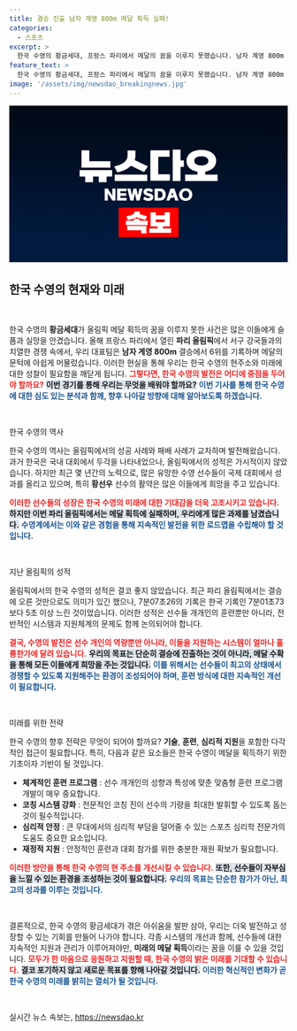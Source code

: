 ```yaml
---
title: 결승 진출 남자 계영 800m 메달 획득 실패!
categories:
  - 스포츠
excerpt: >
  한국 수영의 황금세대, 프랑스 파리에서 메달의 꿈을 이루지 못했습니다. 남자 계영 800m 결승에서 6위에 머무른 대표팀, 아쉽게도 기록을 웃도는 성적만 남겼습니다!
feature_text: >
  한국 수영의 황금세대, 프랑스 파리에서 메달의 꿈을 이루지 못했습니다. 남자 계영 800m 결승에서 6위에 머무른 대표팀, 아쉽게도 기록을 웃도는 성적만 남겼습니다!
image: '/assets/img/newsdao_breakingnews.jpg'
---
```


<p><img src="/assets/img/newsdao_breakingnews.jpg" alt="pcversion 속보" /></p>

<h2 data-ke-size="size26">한국 수영의 현재와 미래</h2>

<p data-ke-size="size16">&nbsp;</p>

<p>한국 수영의 <b>황금세대</b>가 올림픽 메달 획득의 꿈을 이루지 못한 사건은 많은 이들에게 슬픔과 실망을 안겼습니다. 올해 프랑스 파리에서 열린 <b>파리 올림픽</b>에서 서구 강국들과의 치열한 경쟁 속에서, 우리 대표팀은 <b>남자 계영 800m</b> 결승에서 6위를 기록하며 메달의 문턱에 아쉽게 머물렀습니다. 이러한 현실을 통해 우리는 한국 수영의 현주소와 미래에 대한 성찰이 필요함을 깨닫게 됩니다. <b><span style="color: #ee2323;">그렇다면, 한국 수영의 발전은 어디에 중점을 두어야 할까요?</span></b> <b><span style="background-color: #21538527;">이번 경기를 통해 우리는 무엇을 배워야 할까요?</span></b> <b><span style="color: #1a5490;">이번 기사를 통해 한국 수영에 대한 심도 있는 분석과 함께, 향후 나아갈 방향에 대해 알아보도록 하겠습니다.</span></b></p>

<p data-ke-size="size16">&nbsp;</p>

<p>한국 수영의 역사</p>

<p>한국 수영의 역사는 올림픽에서의 성공 사례와 패배 사례가 교차하며 발전해왔습니다. 과거 한국은 국내 대회에서 두각을 나타내었으나, 올림픽에서의 성적은 가시적이지 않았습니다. 하지만 최근 몇 년간의 노력으로, 많은 유망한 수영 선수들이 국제 대회에서 성과를 올리고 있으며, 특히 <b>황선우</b> 선수의 활약은 많은 이들에게 희망을 주고 있습니다. </p>

<p><b><span style="color: #ee2323;">이러한 선수들의 성장은 한국 수영의 미래에 대한 기대감을 더욱 고조시키고 있습니다.</span></b> <b><span style="background-color: #21538527;">하지만 이번 파리 올림픽에서는 메달 획득에 실패하며, 우리에게 많은 과제를 남겼습니다.</span></b> <b><span style="color: #1a5490;">수영계에서는 이와 같은 경험을 통해 지속적인 발전을 위한 로드맵을 수립해야 할 것입니다.</span></b></p>

<p data-ke-size="size16">&nbsp;</p>

<p>지난 올림픽의 성적</p>

<p>올림픽에서의 한국 수영의 성적은 결코 좋지 않았습니다.  최근 파리 올림픽에서는 결승에 오른 것만으로도 의미가 있긴 했으나, 7분07초26의 기록은 한국 기록인 7분01초73보다 5초 이상 느린 것이었습니다. 이러한 성적은 선수들 개개인의 훈련뿐만 아니라, 전반적인 시스템과 지원체계의 문제도 함께 논의되어야 합니다. </p>

<p><b><span style="color: #ee2323;">결국, 수영의 발전은 선수 개인의 역량뿐만 아니라, 이들을 지원하는 시스템이 얼마나 훌륭한가에 달려 있습니다.</span></b> <b><span style="background-color: #21538527;">우리의 목표는 단순히 결승에 진출하는 것이 아니라, <b>메달 수확</b>을 통해 모든 이들에게 희망을 주는 것입니다.</span></b> <b><span style="color: #1a5490;">이를 위해서는 선수들이 최고의 상태에서 경쟁할 수 있도록 지원해주는 환경이 조성되어야 하며, 훈련 방식에 대한 지속적인 개선이 필요합니다.</span></b></p>

<p data-ke-size="size16">&nbsp;</p>

<p>미래를 위한 전략 </p>

<p>한국 수영의 향후 전략은 무엇이 되어야 할까요? <b>기술</b>, <b>훈련</b>, <b>심리적 지원</b>을 포함한 다각적인 접근이 필요합니다. 특히, 다음과 같은 요소들은 한국 수영이 메달을 획득하기 위한 기초이자 기반이 될 것입니다. </p>

<ul>
<li><b>체계적인 훈련 프로그램</b> : 선수 개개인의 성향과 특성에 맞춘 맞춤형 훈련 프로그램 개발이 매우 중요합니다.</li>
<li><b>코칭 시스템 강화</b> : 전문적인 코칭 진이 선수의 기량을 최대한 발휘할 수 있도록 돕는 것이 필수적입니다.</li>
<li><b>심리적 안정</b> : 큰 무대에서의 심리적 부담을 덜어줄 수 있는 스포츠 심리학 전문가의 도움도 중요한 요소입니다.</li>
<li><b>재정적 지원</b> : 안정적인 훈련과 대회 참가를 위한 충분한 재원 확보가 필요합니다.</li>
</ul>

<p><b><span style="color: #ee2323;">이러한 방안을 통해 한국 수영의 현 주소를 개선시킬 수 있습니다.</span></b> <b><span style="background-color: #21538527;">또한, 선수들이 자부심을 느낄 수 있는 환경을 조성하는 것이 필요합니다.</span></b> <b><span style="color: #1a5490;">우리의 목표는 단순한 참가가 아닌, 최고의 성과를 이루는 것입니다.</span></b></p>

<p data-ke-size="size16">&nbsp;</p>

<p>결론적으로, 한국 수영의 황금세대가 겪은 아쉬움을 발판 삼아, 우리는 더욱 발전하고 성장할 수 있는 기회를 만들어 나가야 합니다. 각종 시스템의 개선과 함께, 선수들에 대한 지속적인 지원과 관리가 이루어져야만, <b>미래의 메달 획득</b>이라는 꿈을 이룰 수 있을 것입니다. <b><span style="color: #ee2323;">모두가 한 마음으로 응원하고 지원할 때, 한국 수영의 밝은 미래를 기대할 수 있습니다.</span></b> <b><span style="background-color: #21538527;">결코 포기하지 않고 새로운 목표를 향해 나아갈 것입니다.</span></b> <b><span style="color: #1a5490;">이러한 혁신적인 변화가 곧 한국 수영의 미래를 밝히는 열쇠가 될 것입니다.</span></b></p>

<p data-ke-size="size16">&nbsp;</p>
실시간 뉴스 속보는, <a href="https://newsdao.kr" rel="dofollow">https://newsdao.kr</a>


